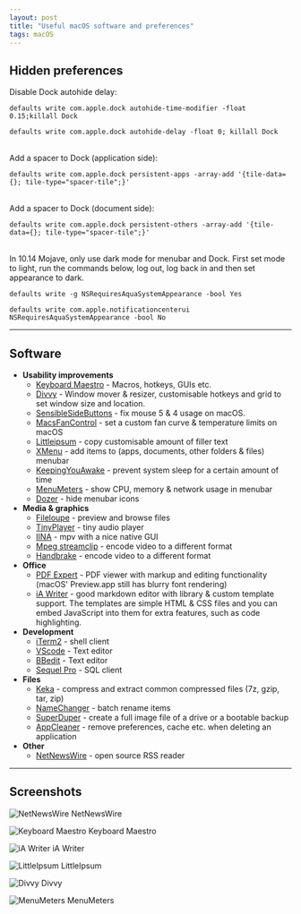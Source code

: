 ```yaml
---
layout: post
title: "Useful macOS software and preferences"
tags: macOS
---
```


<!--more-->


## Hidden preferences

Disable Dock autohide delay:

```
defaults write com.apple.dock autohide-time-modifier -float 0.15;killall Dock

defaults write com.apple.dock autohide-delay -float 0; killall Dock
```

<br/>
Add a spacer to Dock (application side):

```
defaults write com.apple.dock persistent-apps -array-add '{tile-data={}; tile-type="spacer-tile";}'
```

<br/>
Add a spacer to Dock (document side):

```
defaults write com.apple.dock persistent-others -array-add '{tile-data={}; tile-type="spacer-tile";}'
```

<br/>
In 10.14 Mojave, only use dark mode for menubar and Dock. First set mode to light, run the commands below, log out, log back in and then set appearance to dark.

```
defaults write -g NSRequiresAquaSystemAppearance -bool Yes

defaults write com.apple.notificationcenterui NSRequiresAquaSystemAppearance -bool No
```


___

## Software


- **Usability improvements**
	- [Keyboard Maestro](https://www.keyboardmaestro.com/main/) - Macros, hotkeys, GUIs etc. 
	- [Divvy](http://mizage.com/divvy/) - Window mover & resizer, customisable hotkeys and grid to set window size and location.
	- [SensibleSideButtons](https://sensible-side-buttons.archagon.net) - fix mouse 5 & 4 usage on macOS.
	- [MacsFanControl](https://www.crystalidea.com/macs-fan-control) - set a custom fan curve & temperature limits on macOS
	- [Littleipsum](http://dustinsenos.com/littleIpsum) - copy customisable amount of filler text
	- [XMenu](https://www.devontechnologies.com/apps/freeware) - add items to (apps, documents, other folders & files) menubar
	- [KeepingYouAwake](https://github.com/newmarcel/KeepingYouAwake) - prevent system sleep for a certain amount of time
	- [MenuMeters](https://github.com/yujitach/MenuMeters) - show CPU, memory & network usage in menubar
	- [Dozer](https://github.com/Mortennn/Dozer) - hide menubar icons
- **Media & graphics**
	- [Fileloupe](https://www.fileloupe.com/) - preview and browse files
	- [TinyPlayer](http://www.catnapgames.com/tiny-player-for-mac/) - tiny audio player
	- [IINA](https://github.com/lhc70000/iina) - mpv with a nice native GUI
	- [Mpeg streamclip](http://www.squared5.com/) - encode video to a different format
	- [Handbrake](https://handbrake.fr/) - encode video to a different format
- **Office**
	- [PDF Expert](https://pdfexpert.com/) - PDF viewer with markup and editing functionality (macOS' Preview.app still has blurry font rendering)
	- [iA Writer](https://ia.net/writer) - good markdown editor with library & custom template support. The templates are simple HTML & CSS files and you can embed JavaScript into them for extra features, such as code highlighting.
- **Development**
	- [iTerm2](https://www.iterm2.com/) - shell client
	- [VScode](https://code.visualstudio.com) - Text editor
	- [BBedit](https://www.barebones.com/products/bbedit/) - Text editor
	- [Sequel Pro](https://www.sequelpro.com/) - SQL client
- **Files**
	- [Keka](http://www.kekaosx.com/en/) - compress and extract common compressed files (7z, gzip, tar, zip)
	- [NameChanger](https://mrrsoftware.com/namechanger/) - batch rename items
	- [SuperDuper](http://www.shirt-pocket.com/SuperDuper/SuperDuperDescription.html) - create a full image file of a drive or a bootable backup
	- [AppCleaner](https://freemacsoft.net/appcleaner/) - remove preferences, cache etc. when deleting an application
- **Other**
	- [NetNewsWire](https://ranchero.com/netnewswire/) - open source RSS reader

___

## Screenshots

![NetNewsWire]({{site.baseurl}}/images/posts/rss_1.png) NetNewsWire

![Keyboard Maestro]({{site.baseurl}}/images/posts/scr_vFo3gRkhN3ry_005.png) Keyboard Maestro

![iA Writer]({{site.baseurl}}/images/posts/scr_vFo3gRkhN3ry_002.png) iA Writer

![LittleIpsum]({{site.baseurl}}/images/posts/scr_vFo3gRkhN3ry_001.png) LittleIpsum

![Divvy]({{site.baseurl}}/images/posts/scr_vFo3gRkhN3ry_003.png) Divvy

![MenuMeters]({{site.baseurl}}/images/posts/scr_vFo3gRkhN3ry_004.png) MenuMeters

